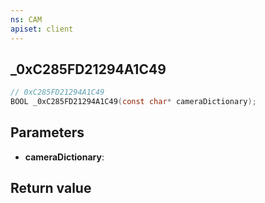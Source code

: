 ```yaml
---
ns: CAM
apiset: client
---
```

## _0xC285FD21294A1C49

```c
// 0xC285FD21294A1C49
BOOL _0xC285FD21294A1C49(const char* cameraDictionary);
```


## Parameters
* **cameraDictionary**:

## Return value